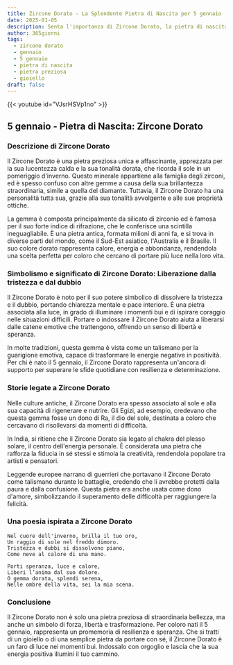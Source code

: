 ```yaml
---
title: Zircone Dorato - La Splendente Pietra di Nascita per 5 gennaio
date: 2025-01-05
description: Senta l'importanza di Zircone Dorato, la pietra di nascita di 5 gennaio che simboleggia Liberazione dalla tristezza e dal dubbio. Lasci che la sua bellezza e il suo significato illuminino la sua giornata.
author: 365giorni
tags:
  - zircone dorato
  - gennaio
  - 5 gennaio
  - pietra di nascita
  - pietra preziosa
  - gioiello
draft: false
---
```


{{< youtube id="VJsrHSVp1no" >}}

## 5 gennaio - Pietra di Nascita: Zircone Dorato

### Descrizione di Zircone Dorato

Il Zircone Dorato è una pietra preziosa unica e affascinante, apprezzata per la sua lucentezza calda e la sua tonalità dorata, che ricorda il sole in un pomeriggio d'inverno. Questo minerale appartiene alla famiglia degli zirconi, ed è spesso confuso con altre gemme a causa della sua brillantezza straordinaria, simile a quella del diamante. Tuttavia, il Zircone Dorato ha una personalità tutta sua, grazie alla sua tonalità avvolgente e alle sue proprietà ottiche.

La gemma è composta principalmente da silicato di zirconio ed è famosa per il suo forte indice di rifrazione, che le conferisce una scintilla ineguagliabile. È una pietra antica, formata milioni di anni fa, e si trova in diverse parti del mondo, come il Sud-Est asiatico, l'Australia e il Brasile. Il suo colore dorato rappresenta calore, energia e abbondanza, rendendola una scelta perfetta per coloro che cercano di portare più luce nella loro vita.

### Simbolismo e significato di Zircone Dorato: Liberazione dalla tristezza e dal dubbio

Il Zircone Dorato è noto per il suo potere simbolico di dissolvere la tristezza e il dubbio, portando chiarezza mentale e pace interiore. È una pietra associata alla luce, in grado di illuminare i momenti bui e di ispirare coraggio nelle situazioni difficili. Portare o indossare il Zircone Dorato aiuta a liberarsi dalle catene emotive che trattengono, offrendo un senso di libertà e speranza.

In molte tradizioni, questa gemma è vista come un talismano per la guarigione emotiva, capace di trasformare le energie negative in positività. Per chi è nato il 5 gennaio, il Zircone Dorato rappresenta un'ancora di supporto per superare le sfide quotidiane con resilienza e determinazione.

### Storie legate a Zircone Dorato

Nelle culture antiche, il Zircone Dorato era spesso associato al sole e alla sua capacità di rigenerare e nutrire. Gli Egizi, ad esempio, credevano che questa gemma fosse un dono di Ra, il dio del sole, destinata a coloro che cercavano di risollevarsi da momenti di difficoltà.

In India, si ritiene che il Zircone Dorato sia legato al chakra del plesso solare, il centro dell'energia personale. È considerata una pietra che rafforza la fiducia in sé stessi e stimola la creatività, rendendola popolare tra artisti e pensatori.

Leggende europee narrano di guerrieri che portavano il Zircone Dorato come talismano durante le battaglie, credendo che li avrebbe protetti dalla paura e dalla confusione. Questa pietra era anche usata come dono d'amore, simbolizzando il superamento delle difficoltà per raggiungere la felicità.

### Una poesia ispirata a Zircone Dorato

	Nel cuore dell'inverno, brilla il tuo oro,  
	Un raggio di sole nel freddo dimoro.  
	Tristezza e dubbi si dissolvono piano,  
	Come neve al calore di una mano.
	
	Porti speranza, luce e calore,  
	Liberi l’anima dal suo dolore.  
	O gemma dorata, splendi serena,  
	Nelle ombre della vita, sei la mia scena.

### Conclusione

Il Zircone Dorato non è solo una pietra preziosa di straordinaria bellezza, ma anche un simbolo di forza, libertà e trasformazione. Per coloro nati il 5 gennaio, rappresenta un promemoria di resilienza e speranza. Che si tratti di un gioiello o di una semplice pietra da portare con sé, il Zircone Dorato è un faro di luce nei momenti bui. Indossalo con orgoglio e lascia che la sua energia positiva illumini il tuo cammino.